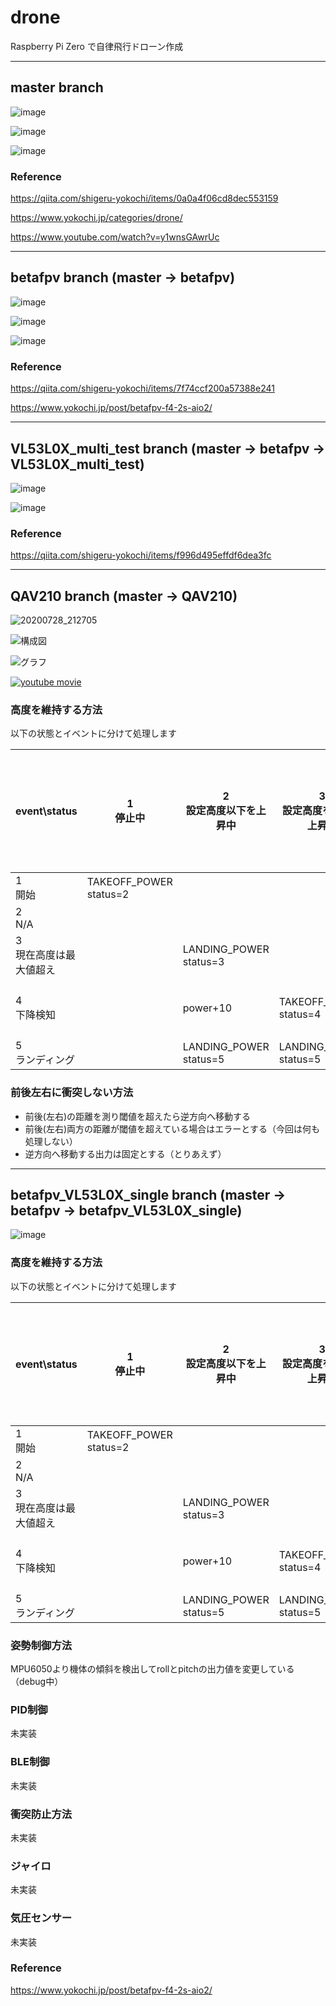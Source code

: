 # drone
Raspberry Pi Zero で自律飛行ドローン作成

--- 

## master branch


![image](https://user-images.githubusercontent.com/12773136/43676221-f3bdefaa-9827-11e8-811b-cb826ebf8dd1.jpg)

![image](https://user-images.githubusercontent.com/12773136/43676231-18f4e5a8-9828-11e8-921f-6428db3d63ec.PNG)


![image](https://user-images.githubusercontent.com/12773136/43676234-212db9b6-9828-11e8-9b9b-e0dd015f0483.PNG)


### Reference

https://qiita.com/shigeru-yokochi/items/0a0a4f06cd8dec553159

https://www.yokochi.jp/categories/drone/

https://www.youtube.com/watch?v=y1wnsGAwrUc

---

## betafpv branch (master -> betafpv)

![image](https://user-images.githubusercontent.com/12773136/86593366-08cd5a80-bfd0-11ea-9f26-9ea41cd77b76.jpeg)

![image](https://user-images.githubusercontent.com/12773136/86593390-14b91c80-bfd0-11ea-9557-1d50f6b7ce72.jpeg)


![image](https://user-images.githubusercontent.com/12773136/86593411-1edb1b00-bfd0-11ea-994b-16ae68178bc9.jpeg)

### Reference

https://qiita.com/shigeru-yokochi/items/7f74ccf200a57388e241

https://www.yokochi.jp/post/betafpv-f4-2s-aio2/

---

## VL53L0X_multi_test branch (master -> betafpv -> VL53L0X_multi_test)

![image](https://user-images.githubusercontent.com/12773136/87627932-d0b1de80-c76a-11ea-9244-5b19050b3075.jpg)

![image](https://user-images.githubusercontent.com/12773136/87628047-08b92180-c76b-11ea-83c4-acbfa9b98c95.png)

### Reference

https://qiita.com/shigeru-yokochi/items/f996d495effdf6dea3fc

---

## QAV210 branch (master -> QAV210)


![20200728_212705](https://user-images.githubusercontent.com/12773136/88665508-af150780-d119-11ea-9215-3024a63091c2.jpg)

![構成図](https://user-images.githubusercontent.com/12773136/89098291-251eb480-d421-11ea-8302-836958e13131.png)


![グラフ](https://user-images.githubusercontent.com/12773136/89097762-be979780-d41c-11ea-82b3-c3a84aab72ab.png)


[![youtube movie](http://i.ytimg.com/vi/JrEqpENNYcE/hqdefault.jpg)](https://www.youtube.com/watch?v=JrEqpENNYcE)


### 高度を維持する方法

以下の状態とイベントに分けて処理します

|  event\status  |  1 <br>停止中 | 2<br>設定高度以下を上昇中 | 3<br>設定高度を超えて上昇中 | 4<br>設定高度以下まで降下待ち | 5<br>ランディング中 |
| ---- | ---- | ---- | ---- | ---- | ---- |
|  1 <br>開始 |  TAKEOFF_POWER<br>status=2  | | | | |
|  2 <br> N/A |    | ||| |
|  3 <br>現在高度は最大値超え |    | LANDING_POWER<br>status=3|
|  4 <br>下降検知 |   |power+10 |TAKEOFF_POWER<br>status=4|設定高度未満の場合、TAKEOFF_POWER<br>status=2|
|  5 <br>ランディング |    |LANDING_POWER<br>status=5 |LANDING_POWER<br>status=5 |LANDING_POWER<br>status=5 |

### 前後左右に衝突しない方法

- 前後(左右)の距離を測り閾値を超えたら逆方向へ移動する
- 前後(左右)両方の距離が閾値を超えている場合はエラーとする（今回は何も処理しない）
- 逆方向へ移動する出力は固定とする（とりあえず）

---

## betafpv_VL53L0X_single branch (master -> betafpv -> betafpv_VL53L0X_single)

![image](https://user-images.githubusercontent.com/12773136/87650959-66f6fc00-c78d-11ea-926d-ed318a7372e5.jpg)

### 高度を維持する方法

以下の状態とイベントに分けて処理します

|  event\status  |  1 <br>停止中 | 2<br>設定高度以下を上昇中 | 3<br>設定高度を超えて上昇中 | 4<br>設定高度以下まで降下待ち | 5<br>ランディング中 |
| ---- | ---- | ---- | ---- | ---- | ---- |
|  1 <br>開始 |  TAKEOFF_POWER<br>status=2  | | | | |
|  2 <br> N/A |    | ||| |
|  3 <br>現在高度は最大値超え |    | LANDING_POWER<br>status=3|
|  4 <br>下降検知 |   |power+10 |TAKEOFF_POWER<br>status=4|設定高度未満の場合、TAKEOFF_POWER<br>status=2|
|  5 <br>ランディング |    |LANDING_POWER<br>status=5 |LANDING_POWER<br>status=5 |LANDING_POWER<br>status=5 |

### 姿勢制御方法

MPU6050より機体の傾斜を検出してrollとpitchの出力値を変更している（debug中）

### PID制御

未実装

### BLE制御

未実装

### 衝突防止方法

未実装

### ジャイロ

未実装

### 気圧センサー

未実装

### Reference

https://www.yokochi.jp/post/betafpv-f4-2s-aio2/
